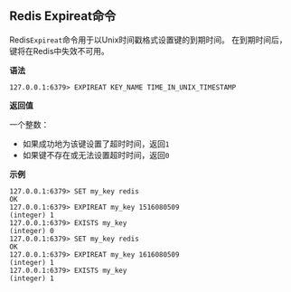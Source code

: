 ## Redis Expireat命令

Redis`Expireat`命令用于以Unix时间戳格式设置键的到期时间。 在到期时间后，键将在Redis中失效不可用。

**语法**

```shell
127.0.0.1:6379> EXPIREAT KEY_NAME TIME_IN_UNIX_TIMESTAMP
```

**返回值**

一个整数：

* 如果成功地为该键设置了超时时间，返回`1`
* 如果键不存在或无法设置超时时间，返回`0`

**示例**

```shell
127.0.0.1:6379> SET my_key redis
OK
127.0.0.1:6379> EXPIREAT my_key 1516080509
(integer) 1
127.0.0.1:6379> EXISTS my_key
(integer) 0
127.0.0.1:6379> SET my_key redis
OK
127.0.0.1:6379> EXPIREAT my_key 1616080509
(integer) 1
127.0.0.1:6379> EXISTS my_key
(integer) 1
```

